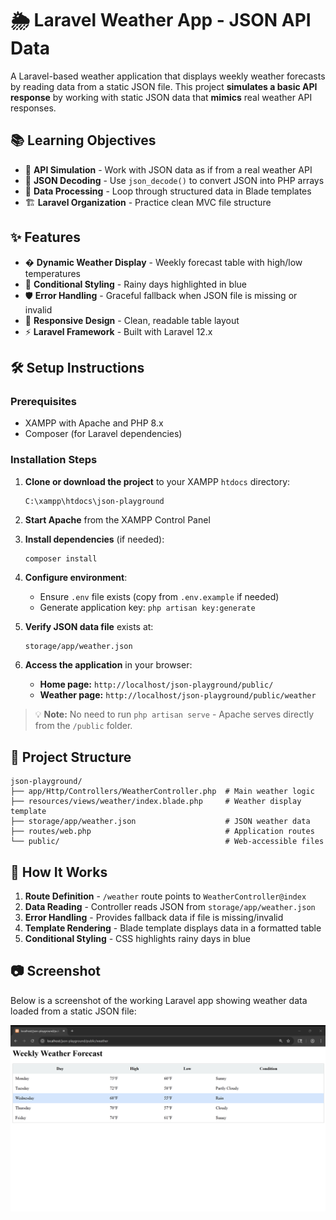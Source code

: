 
# 🌦️ Laravel Weather App - JSON API Data

A Laravel-based weather application that displays weekly weather forecasts by reading data from a static JSON file. This project **simulates a basic API response** by working with static JSON data that **mimics** real weather API responses.

## 📚 Learning Objectives

- 🔗 **API Simulation** - Work with JSON data as if from a real weather API
- 🧩 **JSON Decoding** - Use `json_decode()` to convert JSON into PHP arrays
- 🔄 **Data Processing** - Loop through structured data in Blade templates
- 🏗️ **Laravel Organization** - Practice clean MVC file structure

## ✨ Features

- � **Dynamic Weather Display** - Weekly forecast table with high/low temperatures
- 🎨 **Conditional Styling** - Rainy days highlighted in blue
- 🛡️ **Error Handling** - Graceful fallback when JSON file is missing or invalid
- 📱 **Responsive Design** - Clean, readable table layout
- ⚡ **Laravel Framework** - Built with Laravel 12.x

## 🛠 Setup Instructions

### Prerequisites
- XAMPP with Apache and PHP 8.x
- Composer (for Laravel dependencies)

### Installation Steps

1. **Clone or download the project** to your XAMPP `htdocs` directory:
   ```
   C:\xampp\htdocs\json-playground
   ```

2. **Start Apache** from the XAMPP Control Panel

3. **Install dependencies** (if needed):
   ```bash
   composer install
   ```

4. **Configure environment**:
   - Ensure `.env` file exists (copy from `.env.example` if needed)
   - Generate application key: `php artisan key:generate`

5. **Verify JSON data file** exists at:
   ```
   storage/app/weather.json
   ```

6. **Access the application** in your browser:
   - **Home page:** `http://localhost/json-playground/public/`
   - **Weather page:** `http://localhost/json-playground/public/weather`

> 💡 **Note:** No need to run `php artisan serve` - Apache serves directly from the `/public` folder.

## 📁 Project Structure

```
json-playground/
├── app/Http/Controllers/WeatherController.php  # Main weather logic
├── resources/views/weather/index.blade.php     # Weather display template
├── storage/app/weather.json                    # JSON weather data
├── routes/web.php                              # Application routes
└── public/                                     # Web-accessible files
```

## 🔧 How It Works

1. **Route Definition** - `/weather` route points to `WeatherController@index`
2. **Data Reading** - Controller reads JSON from `storage/app/weather.json`
3. **Error Handling** - Provides fallback data if file is missing/invalid
4. **Template Rendering** - Blade template displays data in a formatted table
5. **Conditional Styling** - CSS highlights rainy days in blue

## 📷 Screenshot

Below is a screenshot of the working Laravel app showing weather data loaded from a static JSON file:

![Weather App Screenshot](Screenshot.png)